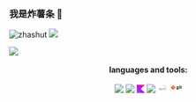  
  
### 我是炸薯条 👋

<a align="center"> <img align="" height="160px" src="https://github-readme-stats.vercel.app/api?username=zhashut&hide_title=false&hide_border=true&show_icons=true&include_all_commits=true&bg_color=0,EC6C6C,FFD479,FFFC79,73FA79&theme=graywhite" alt="zhashut" />  <img align="" height="160px" src="https://github-readme-stats.vercel.app/api/top-langs/?username=zhashut&hide_title=true&hide_border=true&layout=compact&bg_color=0,73FA79,73FDFF,D783FF&theme=graywhite&locale=cn" />


  <img height="165px" src="http://rjvuk42f0.hn-bkt.clouddn.com/header_1.png?e=1667481008&token=gwirkujZzQiCFurcWikFKbsZHWNIGvssCPwhnCh8:C_8_Ur606qK2JX3B365rltgY_2w=" />
 
  **languages and tools:**   

<code><img height="20" src="https://xingqiu-tuchuang-1256524210.cos.ap-shanghai.myqcloud.com/3665/golang_logo_icon_171073.png"></code>
<code><img height="20" src="https://xingqiu-tuchuang-1256524210.cos.ap-shanghai.myqcloud.com/3665/192614bf747bd9081632368455.png"></code>
<code><img height="15" src="https://raw.githubusercontent.com/github/explore/80688e429a7d4ef2fca1e82350fe8e3517d3494d/topics/kotlin/kotlin.png"></code>
 <code><img height="18" src="https://xingqiu-tuchuang-1256524210.cos.ap-shanghai.myqcloud.com/3665/swift.png"></code>
<code><img height="20" src="https://raw.githubusercontent.com/github/explore/80688e429a7d4ef2fca1e82350fe8e3517d3494d/topics/mysql/mysql.png"></code>
<code><img height="20" src="https://raw.githubusercontent.com/github/explore/80688e429a7d4ef2fca1e82350fe8e3517d3494d/topics/git/git.png"></code>
 
 
 


